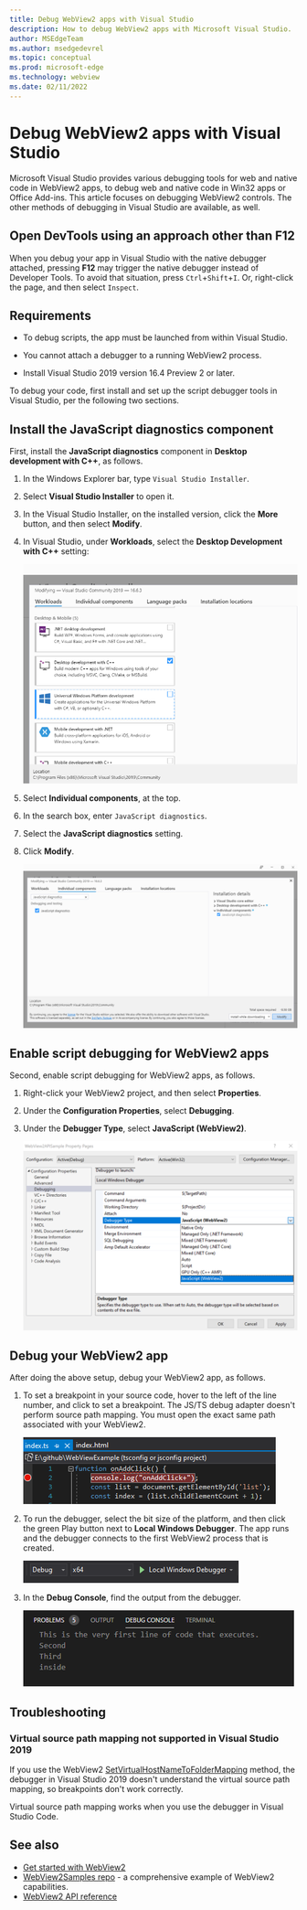 ```yaml
---
title: Debug WebView2 apps with Visual Studio
description: How to debug WebView2 apps with Microsoft Visual Studio.
author: MSEdgeTeam
ms.author: msedgedevrel
ms.topic: conceptual
ms.prod: microsoft-edge
ms.technology: webview
ms.date: 02/11/2022
---
```

# Debug WebView2 apps with Visual Studio

Microsoft Visual Studio provides various debugging tools for web and native code in WebView2 apps, to debug web and native code in Win32 apps or Office Add-ins.  This article focuses on debugging WebView2 controls.  The other methods of debugging in Visual Studio are available, as well.


<!-- ====================================================================== -->
## Open DevTools using an approach other than F12

When you debug your app in Visual Studio with the native debugger attached, pressing **F12** may trigger the native debugger instead of Developer Tools.  To avoid that situation, press `Ctrl`+`Shift`+`I`.  Or, right-click the page, and then select `Inspect`.


<!-- ====================================================================== -->
## Requirements

*  To debug scripts, the app must be launched from within Visual Studio.

*  You cannot attach a debugger to a running WebView2 process.

*  Install Visual Studio 2019 version 16.4 Preview 2 or later.


To debug your code, first install and set up the script debugger tools in Visual Studio, per the following two sections.


<!-- ====================================================================== -->
## Install the JavaScript diagnostics component

First, install the **JavaScript diagnostics** component in **Desktop development with C++**, as follows.

1. In the Windows Explorer bar, type `Visual Studio Installer`.

1. Select **Visual Studio Installer** to open it.

1. In the Visual Studio Installer, on the installed version, click the **More** button, and then select **Modify**.

1. In Visual Studio, under **Workloads**, select the **Desktop Development with C++** setting:

   ![Visual Studio Modifying Workloads Screen](./media/workloads.png)

1. Select **Individual components**, at the top.

1. In the search box, enter `JavaScript diagnostics`.

1. Select the **JavaScript diagnostics** setting.

1. Click **Modify**.

   ![Visual Studio: Modifying values in the 'Individual components' tab](./media/indiv-comp.png)


<!-- ====================================================================== -->
## Enable script debugging for WebView2 apps

Second, enable script debugging for WebView2 apps, as follows.

1. Right-click your WebView2 project, and then select **Properties**.

1. Under the **Configuration Properties**, select **Debugging**.

1. Under the **Debugger Type**, select **JavaScript (WebView2)**.

   ![The 'Debugging' configuration property in Visual Studio](./media/enb-js.png)


<!-- ====================================================================== -->
## Debug your WebView2 app

After doing the above setup, debug your WebView2 app, as follows.

1. To set a breakpoint in your source code, hover to the left of the line number, and click to set a breakpoint.  The JS/TS debug adapter doesn't perform source path mapping.  You must open the exact same path associated with your WebView2.

   ![Adding a breakpoint in Visual Studio](./media/breakpoint.png)

1. To run the debugger, select the bit size of the platform, and then click the green Play button next to **Local Windows Debugger**.  The app runs and the debugger connects to the first WebView2 process that is created.

   ![The Local Windows Debugger in Visual Studio](./media/run.png)

1. In the **Debug Console**, find the output from the debugger.

   ![Debug Console in Visual Studio](./media/console.png)


<!-- ====================================================================== -->
## Troubleshooting

### Virtual source path mapping not supported in Visual Studio 2019

If you use the WebView2 [SetVirtualHostNameToFolderMapping](/dotnet/api/microsoft.web.webview2.core.corewebview2.setvirtualhostnametofoldermapping) method, the debugger in Visual Studio 2019 doesn't understand the virtual source path mapping, so breakpoints don't work correctly.

Virtual source path mapping works when you use the debugger in <!-- Visual Studio 2022 or? -->Visual Studio Code.


<!-- ====================================================================== -->
## See also

* [Get started with WebView2](../get-started/get-started.md)
* [WebView2Samples repo](https://github.com/MicrosoftEdge/WebView2Samples) - a comprehensive example of WebView2 capabilities.
* [WebView2 API reference](../webview2-api-reference.md)
